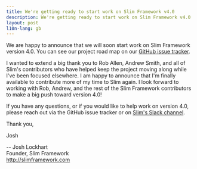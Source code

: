 ```yaml
---
title: We're getting ready to start work on Slim Framework v4.0
description: We're getting ready to start work on Slim Framework v4.0
layout: post
l10n-lang: gb
---
```


We are happy to announce that we will soon start work on Slim Framework version 4.0. You can see our project road map on our [GitHub issue tracker](https://github.com/slimphp/Slim/issues?q=is%3Aopen+is%3Aissue+milestone%3A4.0).

I wanted to extend a big thank you to Rob Allen, Andrew Smith, and all of Slim's contributors who have helped keep the project moving along while I've been focused elsewhere. I am happy to announce that I'm finally available to contribute more of my time to Slim again. I look forward to working with Rob, Andrew, and the rest of the Slim Framework contributors to make a big push toward version 4.0!

If you have any questions, or if you would like to help work on version 4.0, please reach out via the GitHub issue tracker or on [Slim's Slack channel](https://www.slimframework.com/#community).

Thank you,

Josh

--
Josh Lockhart  
Founder, Slim Framework  
http://slimframework.com

